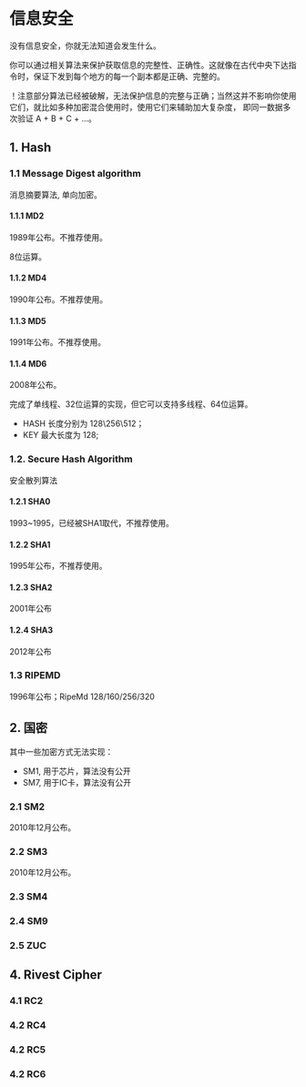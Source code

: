 ﻿# 信息安全
没有信息安全，你就无法知道会发生什么。

你可以通过相关算法来保护获取信息的完整性、正确性。这就像在古代中央下达指令时，保证下发到每个地方的每一个副本都是正确、完整的。

！注意部分算法已经被破解，无法保护信息的完整与正确；当然这并不影响你使用它们，就比如多种加密混合使用时，使用它们来辅助加大复杂度， 即同一数据多次验证 A + B + C + ...。
## 1. Hash
### 1.1 Message Digest algorithm
消息摘要算法, 单向加密。

#### 1.1.1 MD2
1989年公布。不推荐使用。

8位运算。
#### 1.1.2 MD4
1990年公布。不推荐使用。
#### 1.1.3 MD5
1991年公布。不推荐使用。
#### 1.1.4 MD6
2008年公布。

完成了单线程、32位运算的实现，但它可以支持多线程、64位运算。
- HASH 长度分别为 128\256\512；
- KEY 最大长度为 128;
### 1.2. Secure Hash Algorithm
安全散列算法
#### 1.2.1 SHA0
1993~1995，已经被SHA1取代，不推荐使用。
#### 1.2.2 SHA1
1995年公布，不推荐使用。
#### 1.2.3 SHA2
2001年公布
#### 1.2.4 SHA3
2012年公布

### 1.3 RIPEMD  
1996年公布；RipeMd 128/160/256/320

## 2. 国密

其中一些加密方式无法实现：
- SM1, 用于芯片，算法没有公开
- SM7, 用于IC卡，算法没有公开
### 2.1 SM2
2010年12月公布。
### 2.2 SM3
2010年12月公布。
### 2.3 SM4
### 2.4 SM9
### 2.5 ZUC 

## 4. Rivest Cipher
### 4.1 RC2
### 4.2 RC4
### 4.2 RC5
### 4.2 RC6
